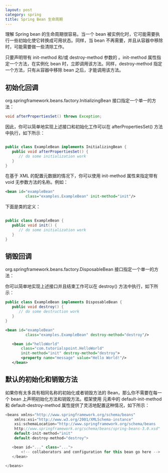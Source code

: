 ```yaml
---
layout: post
category: spring
title: Spring Bean 生命周期
---
```


理解 Spring bean 的生命周期很容易。当一个 bean 被实例化时，它可能需要执行一些初始化使它转换成可用状态。同样，当 bean 不再需要，并且从容器中移除时，可能需要做一些清除工作。

只要声明带有 init-method 和/或 destroy-method 参数的 。init-method 属性指定一个方法，在实例化 bean 时，立即调用该方法。同样，destroy-method 指定一个方法，只有从容器中移除 bean 之后，才能调用该方法。

## 初始化回调

org.springframework.beans.factory.InitializingBean 接口指定一个单一的方法：

```java
void afterPropertiesSet() throws Exception;
```

因此，你可以简单地实现上述接口和初始化工作可以在 afterPropertiesSet() 方法中执行，如下所示：

```java

public class ExampleBean implements InitializingBean {
   public void afterPropertiesSet() {
      // do some initialization work
   }
}
```

在基于 XML 的配置元数据的情况下，你可以使用 init-method 属性来指定带有 void 无参数方法的名称。例如：

```xml
<bean id="exampleBean" 
         class="examples.ExampleBean" init-method="init"/>
```

下面是类的定义：

```java

public class ExampleBean {
   public void init() {
      // do some initialization work
   }
}
```

## 销毁回调

org.springframework.beans.factory.DisposableBean 接口指定一个单一的方法：

你可以简单地实现上述接口并且结束工作可以在 destroy() 方法中执行，如下所示：
```java
public class ExampleBean implements DisposableBean {
   public void destroy() {
      // do some destruction work
   }
}
```

```xml
<bean id="exampleBean"
         class="examples.ExampleBean" destroy-method="destroy"/>
```
```xml
   <bean id="helloWorld" 
       class="com.tutorialspoint.HelloWorld"
       init-method="init" destroy-method="destroy">
       <property name="message" value="Hello World!"/>
   </bean>
```

## 默认的初始化和销毁方法

如果你有太多具有相同名称的初始化或者销毁方法的 Bean，那么你不需要在每一个 bean 上声明初始化方法和销毁方法。框架使用 元素中的 default-init-method 和 default-destroy-method 属性提供了灵活地配置这种情况，如下所示：

```java
<beans xmlns="http://www.springframework.org/schema/beans"
    xmlns:xsi="http://www.w3.org/2001/XMLSchema-instance"
    xsi:schemaLocation="http://www.springframework.org/schema/beans
    http://www.springframework.org/schema/beans/spring-beans-3.0.xsd"
    default-init-method="init" 
    default-destroy-method="destroy">

   <bean id="..." class="...">
       <!-- collaborators and configuration for this bean go here -->
   </bean>

</beans>
```